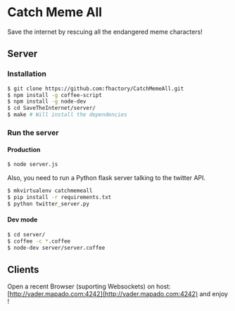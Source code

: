 Catch Meme All
===========
Save the internet by rescuing all the endangered meme characters!

## Server
### Installation
```bash
$ git clone https://github.com:fhactory/CatchMemeAll.git
$ npm install -g coffee-script
$ npm install -g node-dev
$ cd SaveTheInternet/server/
$ make # Will install the dependencies
```

### Run the server
#### Production
``` bash
$ node server.js
```

Also, you need to run a Python flask server talking to the twitter API.
```bash
$ mkvirtualenv catchmemeall
$ pip install -r requirements.txt
$ python twitter_server.py
```

#### Dev mode
```bash
$ cd server/
$ coffee -c *.coffee
$ node-dev server/server.coffee
```

## Clients
Open a recent Browser (suporting Websockets) on host: [http://vader.mapado.com:4242](http://vader.mapado.com:4242) and enjoy !

